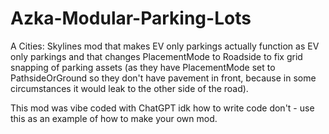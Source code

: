 # Azka-Modular-Parking-Lots
A Cities: Skylines mod that makes EV only parkings actually function as EV only parkings and that changes PlacementMode to Roadside to fix grid snapping of parking assets (as they have PlacementMode set to PathsideOrGround so they don't have pavement in front, because in some circumstances it would leak to the other side of the road).

This mod was vibe coded with ChatGPT idk how to write code don't - use this as an example of how to make your own mod.
